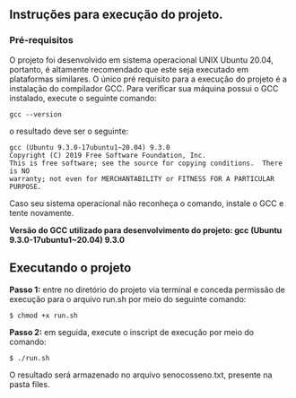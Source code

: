 ## Instruções para execução do projeto.

### Pré-requisitos
O projeto foi desenvolvido em sistema operacional UNIX Ubuntu 20.04, portanto, é altamente recomendado que este seja 
executado em plataformas similares. O único pré requisito para a execução do projeto é a instalação do compilador GCC. 
Para verificar sua máquina possui o GCC instalado, execute o seguinte comando:
```
gcc --version
```
o resultado deve ser o seguinte:
```
gcc (Ubuntu 9.3.0-17ubuntu1~20.04) 9.3.0
Copyright (C) 2019 Free Software Foundation, Inc.
This is free software; see the source for copying conditions.  There is NO
warranty; not even for MERCHANTABILITY or FITNESS FOR A PARTICULAR PURPOSE.
```
Caso seu sistema operacional não reconheça o comando, instale o GCC e tente novamente.

**Versão do GCC utilizado para desenvolvimento do projeto: gcc (Ubuntu 9.3.0-17ubuntu1~20.04) 9.3.0**


## Executando o projeto
**Passo 1:** entre no diretório do projeto via terminal e conceda permissão de execução para o arquivo run.sh por meio do seguinte comando:
```
$ chmod +x run.sh
```

**Passo 2:** em seguida, execute o inscript de execução por meio do comando:
```
$ ./run.sh
```
O resultado será armazenado no arquivo senocosseno.txt, presente na pasta files.
